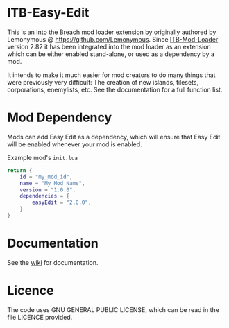 # ITB-Easy-Edit
This is an Into the Breach mod loader extension by originally authored by Lemonymous @ https://github.com/Lemonymous. Since [ITB-Mod-Loader](https://github.com/itb-community/ITB-ModLoader) version 2.82 it has been integrated into the mod loader as an extension which can be either enabled stand-alone, or used as a dependency by a mod.
 
It intends to make it much easier for mod creators to do many things that were previously very difficult: The creation of new islands, tilesets, corporations, enemylists, etc. See the documentation for a full function list.

# Mod Dependency
Mods can add Easy Edit as a dependency, which will ensure that Easy Edit will be enabled whenever your mod is enabled.

Example mod's `init.lua`
```lua
return {
    id = "my_mod_id",
    name = "My Mod Name",
    version = "1.0.0",
    dependencies = {
        easyEdit = "2.0.0",
    }
}
```

# Documentation
 See the [wiki](../../wiki) for documentation.

# Licence
 The code uses GNU GENERAL PUBLIC LICENSE, which can be read in the file LICENCE provided.
